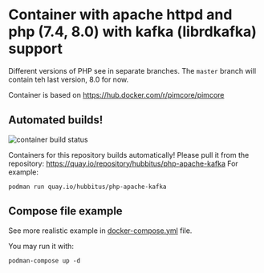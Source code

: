 # Container with apache httpd and php (7.4, 8.0) with kafka (librdkafka) support

Different versions of PHP see in separate branches.
The `master` branch will contain teh last version, 8.0 for now.

Container is based on https://hub.docker.com/r/pimcore/pimcore

## Automated builds!
![container build status](https://quay.io/repository/hubbitus/php-apache-kafka/status)

Containers for this repository builds automatically! Please pull it from the repository: https://quay.io/repository/hubbitus/php-apache-kafka
For example:

```shell
podman run quay.io/hubbitus/php-apache-kafka
```

## Compose file example
See more realistic example in [docker-compose.yml](docker-compose.yml) file.

You may run it with:
```shell
podman-compose up -d
```
